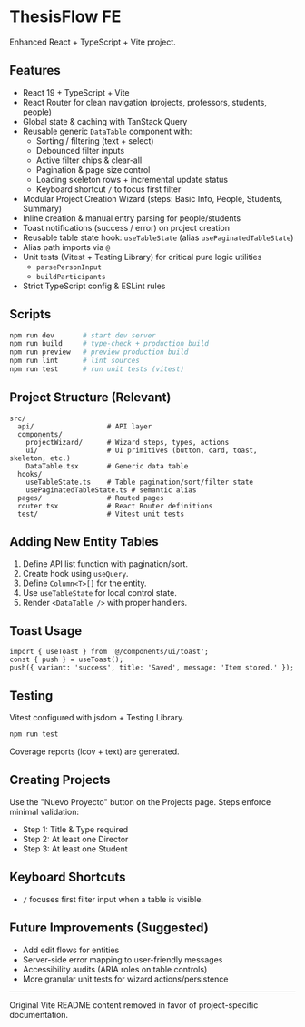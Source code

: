# ThesisFlow FE

Enhanced React + TypeScript + Vite project.

## Features
- React 19 + TypeScript + Vite
- React Router for clean navigation (projects, professors, students, people)
- Global state & caching with TanStack Query
- Reusable generic `DataTable` component with:
  - Sorting / filtering (text + select)
  - Debounced filter inputs
  - Active filter chips & clear-all
  - Pagination & page size control
  - Loading skeleton rows + incremental update status
  - Keyboard shortcut `/` to focus first filter
- Modular Project Creation Wizard (steps: Basic Info, People, Students, Summary)
- Inline creation & manual entry parsing for people/students
- Toast notifications (success / error) on project creation
- Reusable table state hook: `useTableState` (alias `usePaginatedTableState`)
- Alias path imports via `@`
- Unit tests (Vitest + Testing Library) for critical pure logic utilities
  - `parsePersonInput`
  - `buildParticipants`
- Strict TypeScript config & ESLint rules

## Scripts
```bash
npm run dev       # start dev server
npm run build     # type-check + production build
npm run preview   # preview production build
npm run lint      # lint sources
npm run test      # run unit tests (vitest)
```

## Project Structure (Relevant)
```
src/
  api/                  # API layer
  components/
    projectWizard/      # Wizard steps, types, actions
    ui/                 # UI primitives (button, card, toast, skeleton, etc.)
    DataTable.tsx       # Generic data table
  hooks/
    useTableState.ts    # Table pagination/sort/filter state
    usePaginatedTableState.ts # semantic alias
  pages/                # Routed pages
  router.tsx            # React Router definitions
  test/                 # Vitest unit tests
```

## Adding New Entity Tables
1. Define API list function with pagination/sort.
2. Create hook using `useQuery`.
3. Define `Column<T>[]` for the entity.
4. Use `useTableState` for local control state.
5. Render `<DataTable />` with proper handlers.

## Toast Usage
```tsx
import { useToast } from '@/components/ui/toast';
const { push } = useToast();
push({ variant: 'success', title: 'Saved', message: 'Item stored.' });
```

## Testing
Vitest configured with jsdom + Testing Library.
```bash
npm run test
```
Coverage reports (lcov + text) are generated.

## Creating Projects
Use the "Nuevo Proyecto" button on the Projects page. Steps enforce minimal validation:
- Step 1: Title & Type required
- Step 2: At least one Director
- Step 3: At least one Student

## Keyboard Shortcuts
- `/` focuses first filter input when a table is visible.

## Future Improvements (Suggested)
- Add edit flows for entities
- Server-side error mapping to user-friendly messages
- Accessibility audits (ARIA roles on table controls)
- More granular unit tests for wizard actions/persistence

---
Original Vite README content removed in favor of project-specific documentation.
